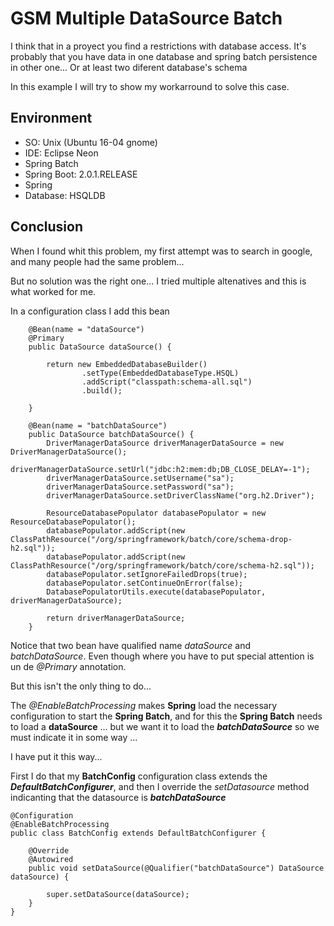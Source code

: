 # GSM Multiple DataSource Batch #

I think that in a proyect you find a restrictions with database access.
It's probably that you have data in one database and spring batch persistence in other one...
Or at least two diferent database's schema

In this example I will try to show my workarround to solve this case.


## Environment ##

- SO: Unix (Ubuntu 16-04 gnome)
- IDE: Eclipse Neon
- Spring Batch
- Spring Boot: 2.0.1.RELEASE
- Spring
- Database: HSQLDB


## Conclusion ##

When I found whit this problem, my first attempt was to search in google, and many people had the same problem...

But no solution was the right one... I tried multiple altenatives and this is what worked for me.

In a configuration class I add this bean

```
	@Bean(name = "dataSource")
	@Primary
	public DataSource dataSource() {

		return new EmbeddedDatabaseBuilder()
	            .setType(EmbeddedDatabaseType.HSQL)
	            .addScript("classpath:schema-all.sql")
	            .build();

	}

	@Bean(name = "batchDataSource")
	public DataSource batchDataSource() {
		DriverManagerDataSource driverManagerDataSource = new DriverManagerDataSource();
		driverManagerDataSource.setUrl("jdbc:h2:mem:db;DB_CLOSE_DELAY=-1");
		driverManagerDataSource.setUsername("sa");
		driverManagerDataSource.setPassword("sa");
		driverManagerDataSource.setDriverClassName("org.h2.Driver");

		ResourceDatabasePopulator databasePopulator = new ResourceDatabasePopulator();
		databasePopulator.addScript(new ClassPathResource("/org/springframework/batch/core/schema-drop-h2.sql"));
		databasePopulator.addScript(new ClassPathResource("/org/springframework/batch/core/schema-h2.sql"));
		databasePopulator.setIgnoreFailedDrops(true);
		databasePopulator.setContinueOnError(false);
		DatabasePopulatorUtils.execute(databasePopulator, driverManagerDataSource);

		return driverManagerDataSource;
	}

```

Notice that two bean have qualified name *dataSource* and *batchDataSource*. Even though where you have to put special attention is un de *@Primary* annotation.

But this isn't the only thing to do...

The *@EnableBatchProcessing* makes **Spring** load the necessary configuration to start the **Spring Batch**, and for this the **Spring Batch** needs to load a **dataSource** ... but we want it to load the ***batchDataSource*** so we must indicate it in some way ...

I have put it this way...

First I do that my **BatchConfig** configuration class extends the ***DefaultBatchConfigurer***, and then I override the *setDatasource* method indicanting that the datasource is ***batchDataSource***


```
@Configuration
@EnableBatchProcessing
public class BatchConfig extends DefaultBatchConfigurer {

	@Override
	@Autowired
	public void setDataSource(@Qualifier("batchDataSource") DataSource dataSource) {

		super.setDataSource(dataSource);
	}
}

```

